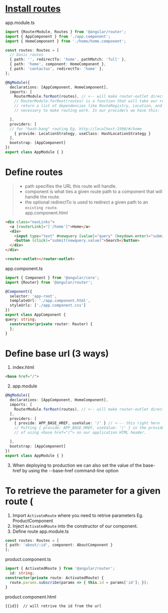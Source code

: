 # [Install routes](https://angular-routing-der.stackblitz.io/home)
app.module.ts
```ts
import {RouterModule, Routes } from '@angular/router';
import { AppComponent } from './app.component';
import { HomeComponent } from './home/home.component';

const routes: Routes = [
  // basic routes
  { path: '', redirectTo: 'home', pathMatch: 'full' },
  { path: 'home', component: HomeComponent },
  { path: 'contactus', redirectTo: 'home' },
];

@NgModule({
  declarations: [AppComponent, HomeComponent],
  imports: [
    RouterModule.forRoot(routes), // <-- will make router-outlet directive available to our template.
    // RouterModule.forRoot(routes) is a function that will take our routes, configure the router, and 
    // return a list of dependencies like RouteRegistry, Location, and several other classes that are 
    // necessary to make routing work. In our providers we have this:

  ],
  providers: [
  // for "hash-bang" routing Eg. http://localhost:3300/#/home
    { provide: LocationStrategy, useClass: HashLocationStrategy }
  ],
  bootstrap: [AppComponent]
})
export class AppModule { }
```
# Define routes
> - path specifies the URL this route will handle. <br>
> - component is what ties a given route path to a component that will handle the route. <br>
> - the optional redirectTo is used to redirect a given path to an `existing route`. <br>
app.component.html
```html
<div class="navLinks">
  <a [routerLink]="['/home']">Home</a>
  <div>
    <input type="text" #newquery [value]="query" (keydown.enter)="submit(newquery.value)">
    <button (click)="submit(newquery.value)">Search</button>
  </div>
</div>

<router-outlet></router-outlet>
```
app.component.ts
```ts
import { Component } from '@angular/core';
import {Router} from '@angular/router';

@Component({
  selector: 'app-root',
  templateUrl: './app.component.html',
  styleUrls: ['./app.component.css']
})
export class AppComponent {
query: string;
  constructor(private router: Router) {
  };
}
```
# Define base url (3 ways)
1. index.html
```html
<base href="/">
```
2. app.module
```ts
@NgModule({
  declarations: [AppComponent, HomeComponent],
  imports: [
    RouterModule.forRoot(routes), // <-- will make router-outlet directive available to our template.
  ],
  providers: [
    { provide: APP_BASE_HREF, useValue: '/' } // <--- this right here 
    // Putting { provide: APP_BASE_HREF, useValue: '/' } in the providers is the equivalent 
    // of using <base href="/"> on our application HTML header.

  ],
  bootstrap: [AppComponent]
})
export class AppModule { }
```
3. When deploying to production we can also set the value of the base-href by using the --base-href command-line option

# To retrieve the parameter for a given route (
1. Import `ActivateRoute` where you need to retrive parameters Eg. ProductComponent
2. Inject `ActivatedRoute` into the constructor of our component.
3. Define route
app.module.ts
```ts
const routes: Routes = [
{ path: 'about/:id', component: AboutComponent }
];
```
product.component.ts
```ts
import { ActivatedRoute } from '@angular/router';
  id: string;
constructor(private route: ActivatedRoute) {
  route.params.subscribe(params => { this.id = params['id']; });
}
```
product.component.html
```html
{{id}}  // will retrive the id from the url
```
